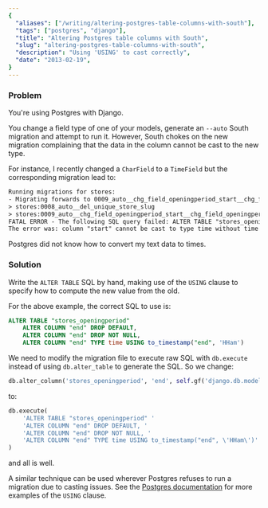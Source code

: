 ```yaml
---
{
  "aliases": ["/writing/altering-postgres-table-columns-with-south"],
  "tags": ["postgres", "django"],
  "title": "Altering Postgres table columns with South",
  "slug": "altering-postgres-table-columns-with-south",
  "description": "Using 'USING' to cast correctly",
  "date": "2013-02-19",
}
---
```


### Problem

You're using Postgres with Django.

You change a field type of one of your models, generate an `--auto` South
migration and attempt to run it. However, South chokes on the new migration
complaining that the data in the column cannot be cast to the new type.

For instance, I recently changed a `CharField` to a `TimeField` but the
corresponding migration lead to:

```txt
Running migrations for stores:
- Migrating forwards to 0009_auto__chg_field_openingperiod_start__chg_field_openingperiod_end.
> stores:0008_auto__del_unique_store_slug
> stores:0009_auto__chg_field_openingperiod_start__chg_field_openingperiod_end
FATAL ERROR - The following SQL query failed: ALTER TABLE "stores_openingperiod" ALTER COLUMN "start" TYPE time, ALTER COLUMN "start" DROP NOT NULL, ALTER COLUMN "start" DROP DEFAULT;
The error was: column "start" cannot be cast to type time without time zone
```

Postgres did not know how to convert my text data to times.

### Solution

Write the `ALTER TABLE` SQL by hand, making use of the `USING` clause to specify
how to compute the new value from the old.

For the above example, the correct SQL to use is:

```sql
ALTER TABLE "stores_openingperiod"
    ALTER COLUMN "end" DROP DEFAULT,
    ALTER COLUMN "end" DROP NOT NULL,
    ALTER COLUMN "end" TYPE time USING to_timestamp("end", 'HHam')
```

We need to modify the migration file to execute raw SQL with `db.execute`
instead of using `db.alter_table` to generate the SQL. So we change:

```python
db.alter_column('stores_openingperiod', 'end', self.gf('django.db.models.fields.TimeField')(null=True))
```

to:

```python
db.execute(
    'ALTER TABLE "stores_openingperiod" '
    'ALTER COLUMN "end" DROP DEFAULT, '
    'ALTER COLUMN "end" DROP NOT NULL, '
    'ALTER COLUMN "end" TYPE time USING to_timestamp("end", \'HHam\')'
)
```

and all is well.

A similar technique can be used wherever Postgres refuses to run a migration due
to casting issues. See the
[Postgres documentation](http://www.postgresql.org/docs/9.1/static/sql-altertable.html)
for more examples of the `USING` clause.
